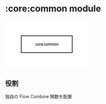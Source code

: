 # :core:common module

![:core:common](../../images/module/core/common.png)

## 役割

独自の Flow Combine 関数を配置